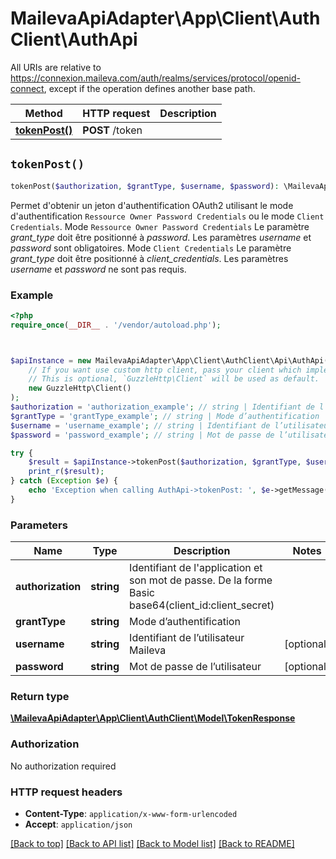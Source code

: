 # MailevaApiAdapter\App\Client\AuthClient\AuthApi

All URIs are relative to https://connexion.maileva.com/auth/realms/services/protocol/openid-connect, except if the operation defines another base path.

| Method | HTTP request | Description |
| ------------- | ------------- | ------------- |
| [**tokenPost()**](AuthApi.md#tokenPost) | **POST** /token |  |


## `tokenPost()`

```php
tokenPost($authorization, $grantType, $username, $password): \MailevaApiAdapter\App\Client\AuthClient\Model\TokenResponse
```



Permet d'obtenir un jeton d'authentification OAuth2 utilisant le mode d'authentification `Ressource Owner Password Credentials` ou le mode `Client Credentials`.  Mode `Ressource Owner Password Credentials` Le paramètre *grant_type* doit être positionné à *password*. Les paramètres *username* et *password* sont obligatoires.  Mode `Client Credentials` Le paramètre *grant_type* doit être positionné à *client_credentials*. Les paramètres *username* et *password* ne sont pas requis.

### Example

```php
<?php
require_once(__DIR__ . '/vendor/autoload.php');



$apiInstance = new MailevaApiAdapter\App\Client\AuthClient\Api\AuthApi(
    // If you want use custom http client, pass your client which implements `GuzzleHttp\ClientInterface`.
    // This is optional, `GuzzleHttp\Client` will be used as default.
    new GuzzleHttp\Client()
);
$authorization = 'authorization_example'; // string | Identifiant de l'application et son mot de passe. De la forme Basic base64(client_id:client_secret)
$grantType = 'grantType_example'; // string | Mode d’authentification
$username = 'username_example'; // string | Identifiant de l’utilisateur Maileva
$password = 'password_example'; // string | Mot de passe de l’utilisateur

try {
    $result = $apiInstance->tokenPost($authorization, $grantType, $username, $password);
    print_r($result);
} catch (Exception $e) {
    echo 'Exception when calling AuthApi->tokenPost: ', $e->getMessage(), PHP_EOL;
}
```

### Parameters

| Name | Type | Description  | Notes |
| ------------- | ------------- | ------------- | ------------- |
| **authorization** | **string**| Identifiant de l&#39;application et son mot de passe. De la forme Basic base64(client_id:client_secret) | |
| **grantType** | **string**| Mode d’authentification | |
| **username** | **string**| Identifiant de l’utilisateur Maileva | [optional] |
| **password** | **string**| Mot de passe de l’utilisateur | [optional] |

### Return type

[**\MailevaApiAdapter\App\Client\AuthClient\Model\TokenResponse**](../Model/TokenResponse.md)

### Authorization

No authorization required

### HTTP request headers

- **Content-Type**: `application/x-www-form-urlencoded`
- **Accept**: `application/json`

[[Back to top]](#) [[Back to API list]](../../README.md#endpoints)
[[Back to Model list]](../../README.md#models)
[[Back to README]](../../README.md)
